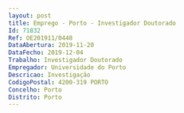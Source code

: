 ```yaml
--- 
layout: post
title: Emprego - Porto - Investigador Doutorado
Id: 71832
Ref: OE201911/0448
DataAbertura: 2019-11-20
DataFecho: 2019-12-04
Trabalho: Investigador Doutorado
Empregador: Universidade do Porto
Descricao: Investigação
CodigoPostal: 4200-319 PORTO
Concelho: Porto
Distrito: Porto
--- 
```

